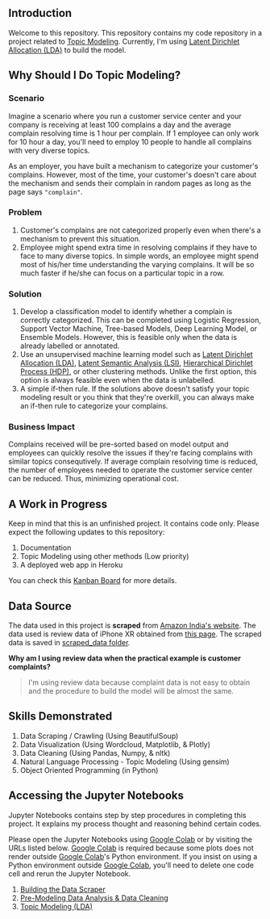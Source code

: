 ## Introduction

Welcome to this repository. This repository contains my code repository in a project related to [Topic Modeling](https://en.wikipedia.org/wiki/Topic_model). Currently, I'm using [Latent Dirichlet Allocation (LDA)](https://en.wikipedia.org/wiki/Latent_Dirichlet_allocation) to build the model.

## Why Should I Do Topic Modeling?

### Scenario

Imagine a scenario where you run a customer service center and your company is receiving at least 100 complains a day and the average complain resolving time is 1 hour per complain. If 1 employee can only work for 10 hour a day, you'll need to employ 10 people to handle all complains with very diverse topics.

As an employer, you have built a mechanism to categorize your customer's complains. However, most of the time, your customer's doesn't care about the mechanism and sends their complain in random pages as long as the page says `"complain"`.

### Problem

1. Customer's complains are not categorized properly even when there's a mechanism to prevent this situation.
2. Employee might spend extra time in resolving complains if they have to face to many diverse topics. In simple words, an employee might spend most of his/her time understanding the varying complains. It will be so much faster if he/she can focus on a particular topic in a row.

### Solution

1. Develop a classification model to identify whether a complain is correctly categorized. This can be completed using Logistic Regression, Support Vector Machine, Tree-based Models, Deep Learning Model, or Ensemble Models. However, this is feasible only when the data is already labelled or annotated.
2. Use an unsupervised machine learning model such as [Latent Dirichlet Allocation (LDA)](https://en.wikipedia.org/wiki/Latent_Dirichlet_allocation), [Latent Semantic Analysis (LSI)](https://en.wikipedia.org/wiki/Latent_semantic_analysis), [Hierarchical Dirichlet Process (HDP)](https://en.wikipedia.org/wiki/Hierarchical_Dirichlet_process), or other clustering methods. Unlike the first option, this option is always feasible even when the data is unlabelled.
3. A simple if-then rule. If the solutions above doesn't satisfy your topic modeling result or you think that they're overkill, you can always make an if-then rule to categorize your complains.

### Business Impact

Complains received will be pre-sorted based on model output and employees can quickly resolve the issues if they're facing complains with similar topics consequtively. If average complain resolving time is reduced, the number of employees needed to operate the customer service center can be reduced. Thus, minimizing operational cost.

## A Work in Progress

Keep in mind that this is an unfinished project. It contains code only. Please expect the following updates to this repository:

1. Documentation
2. Topic Modeling using other methods (Low priority)
3. A deployed web app in Heroku

You can check this [Kanban Board](https://github.com/users/gstdl/projects/1) for more details.

## Data Source

The data used in this project is **scraped** from [Amazon India's website](https://www.amazon.in). The data used is review data of iPhone XR obtained from [this page](https://www.amazon.in/Apple-iPhone-XR-64GB-White/dp/B07JGXM9WN/ref=cm_cr_arp_d_bdcrb_top?ie=UTF8). The scraped data is saved in [scraped_data folder](scraped_data).

**Why am I using review data when the practical example is customer complaints?**

> I'm using review data because complaint data is not easy to obtain and the procedure to build the model will be almost the same.

<!-- **Can I use this data for my personal projects?**

> Yes, you can use this data for your own projects. Besides of topic modeling, you can use it for text classification by using the rating score as label. However, I encourage you to scrape the data by yourself because you'll learn how to scrape data from the internet by doing so. -->

## Skills Demonstrated

1. Data Scraping / Crawling (Using BeautifulSoup)
2. Data Visualization (Using Wordcloud, Matplotlib, & Plotly)
3. Data Cleaning (Using Pandas, Numpy, & nltk)
4. Natural Language Processing - Topic Modeling (Using gensim)
5. Object Oriented Programming (in Python)

## Accessing the Jupyter Notebooks

Jupyter Notebooks contains step by step procedures in completing this project. It explains my process thought and reasoning behind certain codes.

Please open the Jupyter Notebooks using [Google Colab](https://colab.research.google.com) or by visiting the URLs listed below. [Google Colab](https://colab.research.google.com) is required because some plots does not render outside [Google Colab](https://colab.research.google.com)'s Python environment. If you insist on using a Python environment outside [Google Colab](https://colab.research.google.com), you'll need to delete one code cell and rerun the Jupyter Notebook.

1. [Building the Data Scraper](https://colab.research.google.com/github/gstdl/Amazon-IPhone-XR-Product-Review-Topic-Modeling/blob/master/jupyter_notebooks/1.%20Building%20the%20Data%20Scraper.ipynb)
2. [Pre-Modeling Data Analysis & Data Cleaning](https://colab.research.google.com/github/gstdl/Amazon-IPhone-XR-Product-Review-Topic-Modeling/blob/master/jupyter_notebooks/2.%20Pre%20Modeling%20Data%20Analysis%20%26%20Data%20Cleaning.ipynb)
3. [Topic Modeling (LDA)](https://colab.research.google.com/github/gstdl/Amazon-IPhone-XR-Product-Review-Topic-Modeling/blob/master/jupyter_notebooks/3.%20Topic%20Modeling%20(LDA).ipynb)